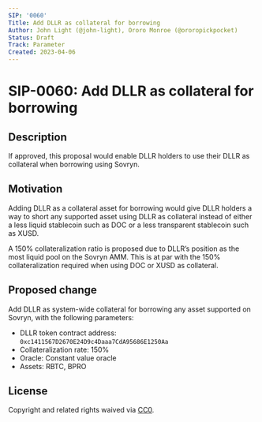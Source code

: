 ```yaml
---
SIP: '0060'
Title: Add DLLR as collateral for borrowing
Author: John Light (@john-light), Ororo Monroe (@ororopickpocket)
Status: Draft
Track: Parameter
Created: 2023-04-06
---
```


# SIP-0060: Add DLLR as collateral for borrowing

## Description

If approved, this proposal would enable DLLR holders to use their DLLR as collateral when borrowing using Sovryn.

## Motivation

Adding DLLR as a collateral asset for borrowing would give DLLR holders a way to short any supported asset using DLLR as collateral instead of either a less liquid stablecoin such as DOC or a less transparent stablecoin such as XUSD.

A 150% collateralization ratio is proposed due to DLLR’s position as the most liquid pool on the Sovryn AMM. This is at par with the 150% collateralization required when using DOC or XUSD as collateral.

## Proposed change

Add DLLR as system-wide collateral for borrowing any asset supported on Sovryn, with the following parameters:
- DLLR token contract address: `0xc1411567D2670E24D9c4Daaa7CdA95686E1250Aa`  
- Collateralization rate: 150%  
- Oracle: Constant value oracle  
- Assets: RBTC, BPRO

## License
Copyright and related rights waived via [CC0](https://creativecommons.org/publicdomain/zero/1.0/).
